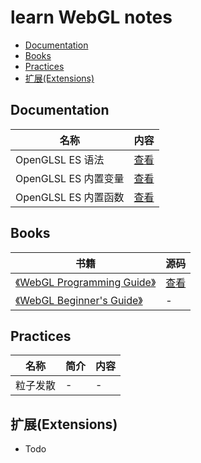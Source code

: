 # learn WebGL notes
  - [Documentation](#documentation)
  - [Books](#books)
  - [Practices](#practices)
  - [扩展(Extensions)](#扩展extensions)
## Documentation

| 名称         | 内容                        |
| ------------ | --------------------------- |
| OpenGLSL ES 语法 | [查看](./Documentnations/OpenGLES_ES/README.md) |
| OpenGLSL ES 内置变量 | [查看](./Documentnations/OpenGLES_ES_Built-in_Variables/README.md) |
| OpenGLSL ES 内置函数 | [查看](./Documentnations/OpenGLES_ES_Built-in_Functions/README.md) |



## Books

| 书籍                                                         | 源码                              |
| ------------------------------------------------------------ | --------------------------------- |
| [《WebGL Programming Guide》](https://book.douban.com/subject/25909351/) | [查看](./WebGL_Programming_Guide) |
| [《WebGL Beginner's Guide》](https://book.douban.com/subject/11511270/) | -                                 |



## Practices

| 名称     | 简介 | 内容 |
| -------- | ---- | ---- |
| 粒子发散 |    -  |   -   |



## 扩展(Extensions)

- Todo